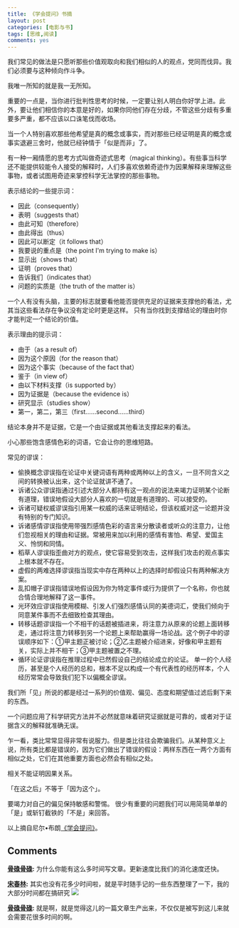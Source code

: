 ```yaml
---
title: 《学会提问》书摘
layout: post
categories: [电影与书]
tags: [思维,阅读]
comments: yes
---
```


我们常见的做法是只愿听那些价值观取向和我们相似的人的观点，党同而伐异。我们必须要与这种倾向作斗争。 

我唯一所知的就是我一无所知。 

重要的一点是，当你进行批判性思考的时候，一定要让别人明白你好学上进。此外，要让他们相信你的本意是好的，如果你同他们存在分歧，不管这些分歧有多重要多严重，都不应该以口诛笔伐而收场。 

当一个人特别喜欢那些他希望是真的概念或事实，而对那些已经证明是真的概念或事实退避三舍时，他就已经钟情于「似是而非」了。 

有一种一厢情愿的思考方式叫做奇迹式思考（magical thinking）。有些事当科学还不能提供较能令人接受的解释时，人们多喜欢依赖奇迹作为因果解释来理解这些事物，或者试图用奇迹来掌控科学无法掌控的那些事物。 

表示结论的一些提示词： 

  - 因此（consequently）
  - 表明（suggests that）
  - 由此可知（therefore）
  - 由此得出（thus）
  - 因此可以断定（it follows that）
  - 我要说的重点是（the point I'm trying to make is）
  - 显示出（shows that）
  - 证明（proves that）
  - 告诉我们（indicates that）
  - 问题的实质是（the truth of the matter is）

一个人有没有头脑，主要的标志就要看他能否提供充足的证据来支撑他的看法，尤其当这些看法存在争议没有定论时更是这样。 只有当你找到支撑结论的理由时你才能判定一个结论的价值。 

表示理由的提示词：
 
  - 由于（as a result of）
  - 因为这个原因（for the reason that）
  - 因为这个事实（because of the fact that）
  - 鉴于（in view of）
  - 由以下材料支撑（is supported by）
  - 因为证据是（because the evidence is）
  - 研究显示（studies show）
  - 第一，第二，第三（first……second……third）

结论本身并不是证据，它是一个由证据或其他看法支撑起来的看法。 

小心那些饱含感情色彩的词语，它会让你的思维短路。 

常见的谬误：
 
  - 偷换概念谬误指在论证中关键词语有两种或两种以上的含义，一旦不同含义之间的转换被认出来，这个论证就讲不通了。
  - 诉诸公众谬误指通过引述大部分人都持有这一观点的说法来竭力证明某个论断有道理，错误地假设大部分人喜欢的一切就是有道理的、可以接受的。
  - 诉诸可疑权威谬误指引用某一权威的话来证明结论，但该权威对这一论题并没有特别的专门知识。
  - 诉诸感情谬误指使用带强烈感情色彩的语言来分散读者或听众的注意力，让他们忽视相关的理由和证据。常被用来加以利用的感情有害怕、希望、爱国主义、怜悯和同情。
  - 稻草人谬误指歪曲对方的观点，使它容易受到攻击，这样我们攻击的观点事实上根本就不存在。
  - 虚假的两难选择谬误指当现实中存在两种以上的选择时却假设只有两种解决方案。
  - 乱扣帽子谬误指错误地假设因为你为特定事件或行为提供了一个名称，你也就合情合理地解释了这一事件。
  - 光环效应谬误指使用模糊、引发人们强烈感情认同的美德词汇，使我们倾向于同意某件事而不去细致检查其理由。
  - 转移话题谬误指一个不相干的话题被插进来，将注意力从原来的论题上面转移走，通过将注意力转移到另一个论题上来帮助赢得一场论战。这个例子中的谬误顺序如下：①甲主题正被讨论；②乙主题被介绍进来，好像和甲主题有关，实际上并不相干；③甲主题被置之不理。
  - 循环论证谬误指在推理过程中已然假设自己的结论成立的论证。
单一的个人经历，甚至是个人经历的总和，根本不足以构成一个有代表性的经历样本，个人经历常常会导致我们犯下以偏概全谬误。 

我们所「见」所说的都是经过一系列的价值观、偏见、态度和期望值过滤后剩下来的东西。 

一个问题应用了科学研究方法并不必然就意味着研究证据就是可靠的，或者对于证据含义的解释就准确无误。 

乍一看，类比常常显得非常有说服力。但是类比往往会欺骗我们。从某种意义上说，所有类比都是错误的，因为它们做出了错误的假设：两样东西在一两个方面有相似之处，它们在其他重要方面也必然会有相似之处。 

相关不能证明因果关系。 

「在这之后」不等于「因为这个」。 

要竭力对自己的偏见保持敏感和警惕。 很少有重要的问题我们可以用简简单单的「是」或斩钉截铁的「不是」来回答。 

以上摘自尼尔•布朗[《学会提问》](http://book.douban.com/subject/1504957/)。

## Comments

**[骨碌骨碌](#198 "2014-04-07 22:04:43"):** 为什么你能有这么多时间写文章。更新速度比我们的消化速度还快。

**[宋春林](#199 "2014-04-07 22:42:28"):** 其实也没有花多少时间啦，就是平时随手记的一些东西整理了一下，我的大部分时间都在搞研究 ![](http://img.t.sinajs.cn/t35/style/images/common/face/ext/normal/0b/tootha_org.gif)

**[骨碌骨碌](#200 "2014-04-07 23:00:09"):** 就是啊，就是觉得这儿的一篇文章生产出来，不仅仅是被写到这儿来就会需要花很多时间的啊。

